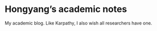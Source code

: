 # Hongyang’s academic notes

My academic blog. Like Karpathy, I also wish all researchers have one.
